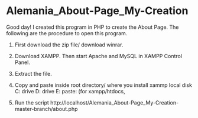 # Alemania_About-Page_My-Creation

Good day!  I created this program in PHP to create the About Page. The following are the procedure to open this program.

1. First download the zip file/ download winrar.

2. Download XAMPP. Then start Apache and MySQL in XAMPP Control Panel.

3. Extract the file.

4. Copy and paste inside root directory/ where you install xammp local disk C: drive D: drive E: paste: (for xampp/htdocs, 

5. Run the script http://localhost/Alemania_About-Page_My-Creation-master-branch/about.php
